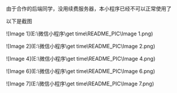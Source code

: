 由于合作的后端同学，没用续费服务器，本小程序已经不可以正常使用了

以下是截图

![Image 1](E:\微信小程序\get time\README_PIC\Image 1.png)

![Image 2](E:\微信小程序\get time\README_PIC\Image 2.png)

![Image 4](E:\微信小程序\get time\README_PIC\Image 4.png)

![Image 6](E:\微信小程序\get time\README_PIC\Image 6.png)

![Image 7](E:\微信小程序\get time\README_PIC\Image 7.png)
